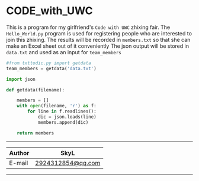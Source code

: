 CODE_with_UWC
===========================
This is a program for my girlfriend's `Code with UWC` zhixing fair.
The `Hello_World.py` program is used for registering people who are interested to join this zhixing.
The results will be recorded in `members.txt` so that she can make an Excel sheet out of it conveniently
The json output will be stored in `data.txt` and used as an input for `team_members`

```Python
#from txttodic.py import getdata
team_members = getdata('data.txt')
```

```Python
import json

def getdata(filename):

    members = []
    with open(filename, 'r') as f:
        for line in f.readlines():
            dic = json.loads(line)
            members.append(dic)

    return members
```

****

|Author|SkyL|
|---|---
|E-mail|2924312854@qq.com


****
